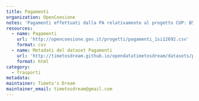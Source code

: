 ```yaml
---
title: Pagamenti
organization: OpenCoesione
notes: 'Pagamenti effettuati dalla PA relativamente al progetto CUP: B51B07000240001 - LAVORI DI COMPLETAMENTO DEL 1° STRALCIO DELLA STRADA A SCORRIMENTO VELOCE PATTI-A20-S.PIERO PATTI (TRASVERSALE JONIO TIRRENO 1° LOTTO) VIADOTTO PER ATTRAVERSAMENTO DEL TORRENTE TIMETO - dati aggiornati trimestralmente. Licenza CC BY SA 3.0. Italia'
resources:
  - name: Pagamenti
    url: 'http://opencoesione.gov.it/progetti/pagamenti_1si12692.csv'
    format: csv
  - name: Metadati del dataset Pagamenti
    url: 'http://timetosdream.github.io/opendatatimetosdream/datasets/pagamenti/metadati_pagamenti.md'
    format: html
category:
  - Trasporti
metadata:
maintainer: Timeto's Dream
maintainer_email: timetosdream@gmail.com
---
```

